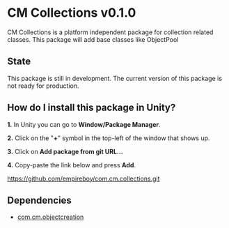 # CM Collections v0.1.0

CM Collections is a platform independent package for collection related classes. This package will add base classes like ObjectPool

## State

This package is still in development. The current version of this package is not ready for production.

## How do I install this package in Unity?

**1.** In Unity you can go to **Window/Package Manager**.

**2.** Click on the "**+**" symbol in the top-left of the window that shows up.

**3.** Click on **Add package from git URL...**

**4.** Copy-paste the link below and press **Add**.

https://github.com/empireboy/com.cm.collections.git

## Dependencies

* [com.cm.objectcreation](https://github.com/empireboy/com.cm.objectcreation.git)
